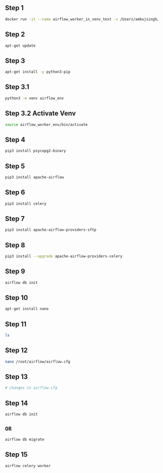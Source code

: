 ## Step 1
```bash
docker run -it --name airflow_worker_in_venv_test -v /Users/ambujsingh/Documents/Airflow/dags:/opt/airflow/dags -e TZ=UTC ubuntu:latest /bin/bash
```
## Step 2
```bash
apt-get update
```
## Step 3
```bash
apt-get install -y python3-pip
```
## Step 3.1
```bash
python3 -m venv airflow_env
```
## Step 3.2 Activate Venv
```bash
source airflow_worker_env/bin/activate
```
## Step 4
```bash
pip3 install psycopg2-binary
```
## Step 5
```bash
pip3 install apache-airflow
```
## Step 6
```bash
pip3 install celery
```
## Step 7
```bash
pip3 install apache-airflow-providers-sftp
```
## Step 8
```bash
pip3 install --upgrade apache-airflow-providers-celery
```
## Step 9
```bash
airflow db init
```
## Step 10
```bash
apt-get install nano
```
## Step 11
```bash
ls
```
## Step 12
```bash
nano /root/airflow/airflow.cfg
```
## Step 13
```bash
# changes in airflow.cfg
```
## Step 14
```bash
airflow db init
```
## `OR` 
```bash
airflow db migrate
```
## Step 15
```bash
airflow celery worker
```
